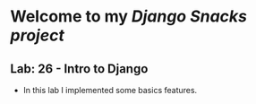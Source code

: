 # Welcome to my *Django*  *Snacks project*

## Lab: 26 - Intro to Django
  - In this lab I implemented some basics features.